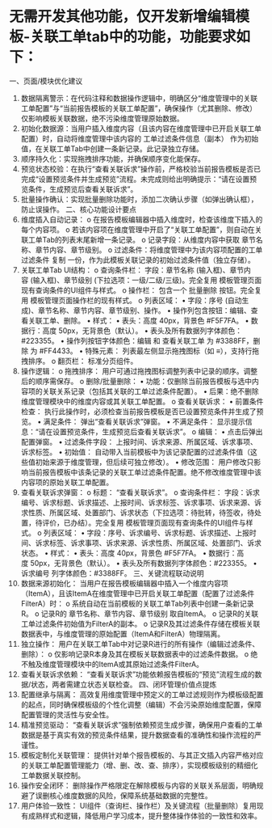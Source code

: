 ﻿# 无需开发其他功能，仅开发新增编辑模板-关联工单tab中的功能，功能要求如下：

一、页面/模块优化建议
1. 数据隔离警示：在代码注释和数据操作逻辑中，明确区分“维度管理中的关联工单配置”与“当前报告模板的关联工单配置”，确保操作（尤其删除、修改）仅影响模板关联数据，绝不污染维度管理原始数据。
2. 初始化数据源：当用户插入维度内容（且该内容在维度管理中已开启关联工单配置）时，自动将维度管理中该内容的 工单过滤条件信息（副本） 作为初始值，在关联工单Tab中创建一条新记录。此记录独立存储。
3. 顺序持久化：实现拖拽排序功能，并确保顺序变化能保存。
4. 预览状态校验：在执行“查看关联诉求”操作前，严格校验当前报告模板是否已完成“设置预览条件并生成预览”流程。未完成则给出明确提示：“请在设置预览条件，生成预览后查看关联诉求”。
5. 批量操作确认：实现批量删除功能时，添加二次确认步骤（如弹出确认框），防止误操作。
二、核心功能设计要点
1. 维度插入自动记录：
o 在报告模板编辑器中插入维度时，检查该维度下插入的每个内容项。
o 若该内容项在维度管理中开启了“关联工单配置”，则自动在关联工单Tab的列表末尾新增一条记录。
o 记录字段：从维度内容中获取 章节名称、章节内容、章节级别。
o 过滤条件：将维度管理中为该内容项配置的工单过滤条件 复制 一份，作为此模板关联记录的初始过滤条件值（独立存储）。
2. 关联工单Tab UI结构：
o 查询条件栏： 字段：章节名称 (输入框)、章节内容 (输入框)、章节级别 (下拉选项：一级/二级/三级)。完全复用 模板管理页面现有查询条件的UI组件与样式。
o 操作栏： 包含一个 批量删除 按钮。完全复用 模板管理页面操作栏的现有样式。
o 列表区域：
• 字段：序号 (自动生成)、章节名称、章节内容、章节级别、操作。
• 操作列包含按钮：编辑、查看关联工单、删除。
• 样式：
• 表头：高度 40px，背景色 #F5F7FA。
• 数据行：高度 50px，无背景色（默认）。
• 表头及所有数据列字体颜色：#223355。
• 操作列按钮字体颜色：编辑 和 查看关联工单 为 #3388FF，删除 为 #FF4433。
• 特殊元素： 列表最左侧显示拖拽图标（如 ≡），支持行拖拽排序。
o 翻页栏： 标准分页组件。
3. 操作逻辑：
o 拖拽排序： 用户可通过拖拽图标调整列表中记录的顺序。调整后的顺序需保存。
o 删除/批量删除：
• 功能：仅删除当前报告模板与选中内容项的关联关系记录（包括其关联的工单过滤条件配置）。
• 后果：绝不删除维度管理模块中的维度内容或其关联工单配置。
o 查看关联诉求：
• 前置条件检查： 执行此操作时，必须检查当前报告模板是否已设置预览条件并生成了预览。
• 满足条件： 弹出“查看关联诉求”弹窗。
• 不满足条件： 显示提示信息：“请在设置预览条件，生成预览后查看关联诉求”。
o 编辑：
• 点击后弹出配置弹窗。
• 过滤条件字段： 上报时间、诉求来源、所属区域、诉求事项、诉求标签。
• 初始值： 自动带入当前模板中为该记录配置的过滤条件值（这些值初始来源于维度管理，但后续可独立修改）。
• 修改范围： 用户修改只影响当前报告模板中该条记录的关联工单过滤条件配置。绝不修改维度管理中该内容项的原始关联工单配置。
4. 查看关联诉求弹窗：
o 标题： “查看关联诉求”。
o 查询条件栏： 字段：诉求编号、诉求标题、诉求描述、上报时间、诉求标签、诉求事项、诉求来源、诉求性质、所属区域、处置部门、诉求状态（下拉选项：待批转，待签收，待处置，待评价，已办结）。完全复用 模板管理页面现有查询条件的UI组件与样式。
o 列表区域：
• 字段：序号、诉求编号、诉求标题、诉求描述、上报时间、诉求标签、诉求事项、诉求来源、诉求性质、所属区域、处置部门、诉求状态。
• 样式：
• 表头：高度 40px，背景色 #F5F7FA。
• 数据行：高度 50px，无背景色（默认）。
• 表头及所有数据列字体颜色：#223355。
• 诉求编号 列字体颜色：#3388FF。
三、关键流程联动说明
1. 数据来源初始化： 当用户在报告模板编辑器中插入一个维度内容项（ItemA），且该ItemA在维度管理中已开启关联工单配置（配置了过滤条件FilterA）时：
o 系统自动在当前模板的关联工单Tab列表中创建一条新记录R。
o 记录R的 章节名称、章节内容、章节级别 取自ItemA。
o 记录R的关联工单过滤条件初始值为FilterA的副本。
o 记录R及其过滤条件存储在模板关联数据表中，与维度管理的原始配置（ItemA和FilterA）物理隔离。
2. 独立操作： 用户在关联工单Tab中对记录R进行的所有操作（编辑过滤条件、删除）：
o 仅影响记录R本身及其在模板关联数据表中的过滤条件数据。
o 绝不触及维度管理模块中的ItemA或其原始过滤条件FilterA。
3. 查看关联诉求依赖： “查看关联诉求”功能依赖报告模板的“预览”流程生成的数据/状态，两者需建立状态关联检查。
四、闭环管理价值点提炼
1. 配置继承与隔离： 高效复用维度管理中预定义的工单过滤规则作为模板级配置的起点，同时确保模板级的个性化调整（编辑）不会污染原始维度配置，保障配置管理的灵活性与安全性。
2. 精准预览驱动： “查看关联诉求”强制依赖预览生成步骤，确保用户查看的工单数据是基于真实有效的预览条件结果，提升数据查看的准确性和操作流程的严谨性。
3. 模板定制化关联管理： 提供针对单个报告模板的、与其正文插入内容严格对应的关联工单配置管理能力（增、删、改、查、排序），实现模板级别的精细化工单数据关联控制。
4. 操作安全闭环： 删除操作严格限定在解除模板与内容的关联关系层面，明确规避了误删核心维度数据的风险，保障系统基础数据的完整性。
5. 用户体验一致性： UI组件（查询栏、操作栏）及关键流程（批量删除）复用现有成熟样式和逻辑，降低用户学习成本，提升整体操作体验的一致性和效率。

